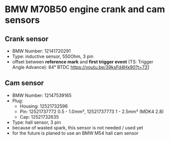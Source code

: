# BMW M70B50 engine crank and cam sensors #

## Crank sensor ##

- BMW Number: 12141720291
- Type: inductive sensor, 550Ohm, 3 pin
- offset between **reference mark** and **first trigger event** (TS: Trigger Angle Advance): 84° BTDC <https://youtu.be/39ksFd4Hx90?t=731>

## Cam sensor ##

- BMW Number: 12147539165
- Plug:
  - Housing: 12521732596
  - Pin: 12521737772 0.5 - 1.0mm², 12521737773 1 - 2.5mm² (MDK4 2.8)
  - Cap: 12521732635
- Type: hall sensor, 3 pin
- because of wasted spark, this sensor is not needed / used yet
- for the future is planed to use an BMW M54 hall cam sensor
